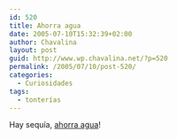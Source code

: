 ```yaml
---
id: 520
title: Ahorra agua
date: 2005-07-10T15:32:39+02:00
author: Chavalina
layout: post
guid: http://www.wp.chavalina.net/?p=520
permalink: /2005/07/10/post-520/
categories:
  - Curiosidades
tags:
  - tonterías
---
```

Hay sequ&iacute;a, <a href="http://www.eljueves.es/revista/numeros/1465/preview3.asp" target="_blank">ahorra agua</a>!